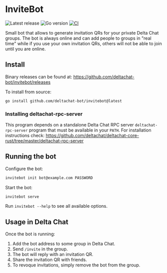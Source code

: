 #  InviteBot

![Latest release](https://img.shields.io/github/v/tag/deltachat-bot/invitebot?label=release)
![Go version](https://img.shields.io/github/go-mod/go-version/deltachat-bot/invitebot)
[![CI](https://github.com/deltachat-bot/invitebot/actions/workflows/ci.yml/badge.svg)](https://github.com/deltachat-bot/invitebot/actions/workflows/ci.yml)

Small bot that allows to generate invitation QRs for your private Delta Chat groups. The bot is always online
and can add people to groups in "real time" while if you use your own invitation QRs, others will not be able
to join until you are online.

## Install

Binary releases can be found at: https://github.com/deltachat-bot/invitebot/releases

To install from source:

```sh
go install github.com/deltachat-bot/invitebot@latest
```

### Installing deltachat-rpc-server

This program depends on a standalone Delta Chat RPC server `deltachat-rpc-server` program that must be
available in your `PATH`. For installation instructions check:
https://github.com/deltachat/deltachat-core-rust/tree/master/deltachat-rpc-server

## Running the bot

Configure the bot:

```sh
invitebot init bot@example.com PASSWORD
```

Start the bot:

```sh
invitebot serve
```

Run `invitebot --help` to see all available options.


## Usage in Delta Chat

Once the bot is running:

1. Add the bot address to some group in Delta Chat.
2. Send `/invite` in the group.
3. The bot will reply with an invitation QR.
4. Share the invitation QR with friends.
5. To revoque invitations, simply remove the bot from the group.
